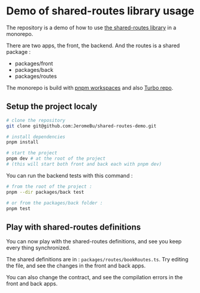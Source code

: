 # Demo of shared-routes library usage

The repository is a demo of how to use <a href="https://github.com/JeromeBu/shared-routes">the shared-routes library</a> in a monorepo.

There are two apps, the front, the backend. And the routes is a shared package :
- packages/front
- packages/back
- packages/routes

The monorepo is build with <a href="https://pnpm.io/workspaces">pnpm workspaces</a> and also <a href="https://turbo.build/repo">Turbo repo</a>.

##

## Setup the project localy

```bash
# clone the repository
git clone git@github.com:JeromeBu/shared-routes-demo.git

# install dependencies
pnpm install

# start the project
pnpm dev # at the root of the project
# (this will start both front and back each with pnpm dev)
```

You can run the backend tests with this command :

```bash
# from the root of the project :
pnpm --dir packages/back test

# or from the packages/back folder :
pnpm test
```

## Play with shared-routes definitions

You can now play with the shared-routes definitions, and see you keep every thing synchronized.

The shared definitions are in : `packages/routes/bookRoutes.ts`. Try editing the file, and see the changes in the front and back apps.

You can also change the contract, and see the compilation errors in the front and back apps.

